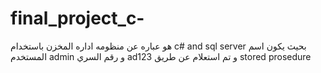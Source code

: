 # final_project_c-
هو عباره عن منظومه اداره المخزن باستخدام 
c# and sql server
بحيث يكون اسم المستخدم 
admin
و رقم السري 
ad123
و تم استعلام عن طريق stored prosedure
